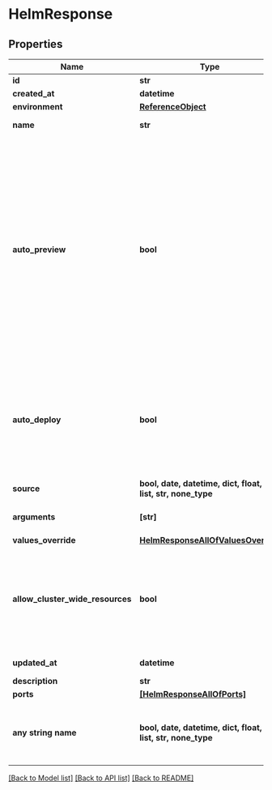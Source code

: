 # HelmResponse


## Properties
Name | Type | Description | Notes
------------ | ------------- | ------------- | -------------
**id** | **str** |  | [readonly] 
**created_at** | **datetime** |  | [readonly] 
**environment** | [**ReferenceObject**](ReferenceObject.md) |  | 
**name** | **str** | name is case insensitive | 
**auto_preview** | **bool** | Indicates if the &#39;environment preview option&#39; is enabled.   If enabled, a preview environment will be automatically cloned when &#x60;/preview&#x60; endpoint is called.   If not specified, it takes the value of the &#x60;auto_preview&#x60; property from the associated environment.  | 
**auto_deploy** | **bool** | Specify if the service will be automatically updated after receiving a new image tag or a new commit according to the source type.  | 
**source** | **bool, date, datetime, dict, float, int, list, str, none_type** |  | 
**arguments** | **[str]** | The extra arguments to pass to helm | 
**values_override** | [**HelmResponseAllOfValuesOverride**](HelmResponseAllOfValuesOverride.md) |  | 
**allow_cluster_wide_resources** | **bool** | If we should allow the chart to deploy object outside his specified namespace. Setting this flag to true, requires special rights  | defaults to False
**updated_at** | **datetime** |  | [optional] [readonly] 
**description** | **str** |  | [optional] 
**ports** | [**[HelmResponseAllOfPorts]**](HelmResponseAllOfPorts.md) |  | [optional] 
**any string name** | **bool, date, datetime, dict, float, int, list, str, none_type** | any string name can be used but the value must be the correct type | [optional]

[[Back to Model list]](../README.md#documentation-for-models) [[Back to API list]](../README.md#documentation-for-api-endpoints) [[Back to README]](../README.md)


